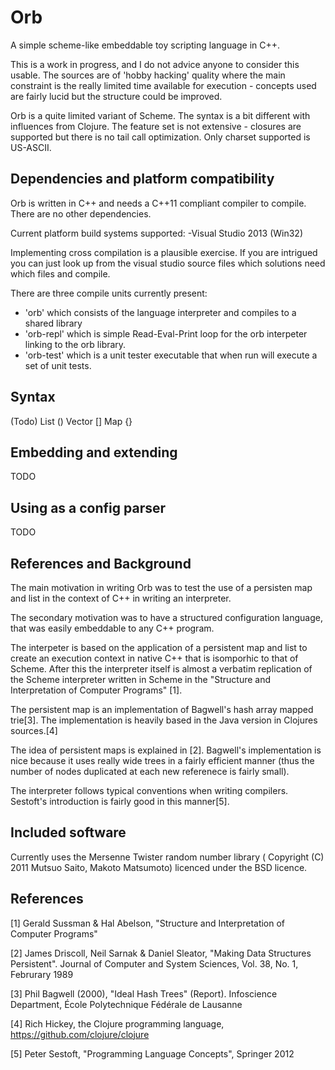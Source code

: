 Orb
===

A simple scheme-like embeddable toy scripting language in C++.

This is a work in progress, and I do not advice anyone to consider
this usable. The sources are of 'hobby hacking' quality where the main
constraint is the really limited time available for execution - concepts used
are fairly lucid but the structure could be improved.

Orb is a quite limited variant of Scheme. The syntax is a bit different
with influences from Clojure. The feature set is not extensive - closures are
supported but there is no tail call optimization. Only charset supported is
US-ASCII.

Dependencies and platform compatibility
---------------------------------------

Orb is written in C++ and needs a C++11 compliant compiler to compile. There are no
other dependencies. 

Current platform build systems supported:
-Visual Studio 2013 (Win32)

Implementing cross compilation is a plausible exercise. If you are intrigued you
can just look up from the visual studio source files which solutions need which files and 
compile. 

There are three compile units currently present:
* 'orb' which consists of the language interpreter and compiles to a shared library
* 'orb-repl' which is simple Read-Eval-Print loop for the orb interpeter linking to the orb library.
* 'orb-test' which is a unit tester executable that when run will execute a set of unit tests.

Syntax
------
(Todo)
List ()
Vector []
Map {}

Embedding and extending
-----------------------
TODO

Using as a config parser
------------------------
TODO

References and Background
-------------------------
The main motivation in writing Orb was to test the use of a persisten map and list in
the context of C++ in writing an interpreter.

The secondary motivation was to have a structured configuration language,
that was easily embeddable to any C++ program.

The interpeter is based on the application
of a persistent map and list to create an execution context in 
native C++ that is isomporhic to that of Scheme. After this the interpreter itself
is almost a verbatim replication of the Scheme interpreter written
in Scheme in the "Structure and Interpretation of Computer Programs" [1].

The persistent map is an implementation of Bagwell's hash array mapped trie[3].
The implementation is heavily based in the Java version in Clojures sources.[4]

The idea of persistent maps is explained in [2]. Bagwell's implementation is nice because it uses really wide 
trees in a fairly efficient manner (thus the number of nodes duplicated at each new referenece is fairly small).

The interpreter follows typical conventions when writing compilers. Sestoft's introduction is fairly good in
this manner[5].

Included software
-----------------

Currently uses the Mersenne Twister random number library ( Copyright (C) 2011 Mutsuo Saito, Makoto Matsumoto) licenced under the BSD licence.

References
----------
[1] Gerald Sussman & Hal Abelson, "Structure and Interpretation of Computer Programs"

[2] James Driscoll, Neil Sarnak & Daniel Sleator, "Making Data Structures Persistent". Journal of Computer and System Sciences, Vol. 38, No. 1, Februrary 1989

[3] Phil Bagwell (2000), "Ideal Hash Trees" (Report). Infoscience Department, École Polytechnique Fédérale de Lausanne

[4] Rich Hickey, the Clojure programming language, https://github.com/clojure/clojure

[5] Peter Sestoft, "Programming Language Concepts", Springer 2012


